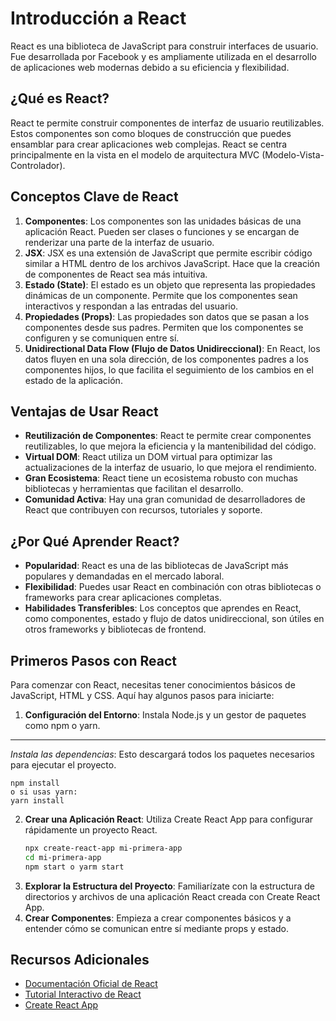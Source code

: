 # Introducción a React

React es una biblioteca de JavaScript para construir interfaces de usuario. Fue desarrollada por Facebook y es ampliamente utilizada en el desarrollo de aplicaciones web modernas debido a su eficiencia y flexibilidad.

## ¿Qué es React?

React te permite construir componentes de interfaz de usuario reutilizables. Estos componentes son como bloques de construcción que puedes ensamblar para crear aplicaciones web complejas. React se centra principalmente en la vista en el modelo de arquitectura MVC (Modelo-Vista-Controlador).

## Conceptos Clave de React

1. **Componentes**: Los componentes son las unidades básicas de una aplicación React. Pueden ser clases o funciones y se encargan de renderizar una parte de la interfaz de usuario.
2. **JSX**: JSX es una extensión de JavaScript que permite escribir código similar a HTML dentro de los archivos JavaScript. Hace que la creación de componentes de React sea más intuitiva.
3. **Estado (State)**: El estado es un objeto que representa las propiedades dinámicas de un componente. Permite que los componentes sean interactivos y respondan a las entradas del usuario.
4. **Propiedades (Props)**: Las propiedades son datos que se pasan a los componentes desde sus padres. Permiten que los componentes se configuren y se comuniquen entre sí.
5. **Unidirectional Data Flow (Flujo de Datos Unidireccional)**: En React, los datos fluyen en una sola dirección, de los componentes padres a los componentes hijos, lo que facilita el seguimiento de los cambios en el estado de la aplicación.

## Ventajas de Usar React

- **Reutilización de Componentes**: React te permite crear componentes reutilizables, lo que mejora la eficiencia y la mantenibilidad del código.
- **Virtual DOM**: React utiliza un DOM virtual para optimizar las actualizaciones de la interfaz de usuario, lo que mejora el rendimiento.
- **Gran Ecosistema**: React tiene un ecosistema robusto con muchas bibliotecas y herramientas que facilitan el desarrollo.
- **Comunidad Activa**: Hay una gran comunidad de desarrolladores de React que contribuyen con recursos, tutoriales y soporte.

## ¿Por Qué Aprender React?

- **Popularidad**: React es una de las bibliotecas de JavaScript más populares y demandadas en el mercado laboral.
- **Flexibilidad**: Puedes usar React en combinación con otras bibliotecas o frameworks para crear aplicaciones completas.
- **Habilidades Transferibles**: Los conceptos que aprendes en React, como componentes, estado y flujo de datos unidireccional, son útiles en otros frameworks y bibliotecas de frontend.

## Primeros Pasos con React

Para comenzar con React, necesitas tener conocimientos básicos de JavaScript, HTML y CSS. Aquí hay algunos pasos para iniciarte:

1. **Configuración del Entorno**: Instala Node.js y un gestor de paquetes como npm o yarn.
---------------------------------------------------------------------------------------

*Instala las dependencias*: Esto descargará todos los paquetes necesarios para ejecutar el proyecto.

    
    npm install
    o si usas yarn:
    yarn install


2. **Crear una Aplicación React**: Utiliza Create React App para configurar rápidamente un proyecto React.
    ```sh
    npx create-react-app mi-primera-app
    cd mi-primera-app
    npm start o yarm start
    ```
3. **Explorar la Estructura del Proyecto**: Familiarízate con la estructura de directorios y archivos de una aplicación React creada con Create React App.
4. **Crear Componentes**: Empieza a crear componentes básicos y a entender cómo se comunican entre sí mediante props y estado.

## Recursos Adicionales

- [Documentación Oficial de React](https://reactjs.org/docs/getting-started.html)
- [Tutorial Interactivo de React](https://reactjs.org/tutorial/tutorial.html)
- [Create React App](https://create-react-app.dev/docs/getting-started/)
